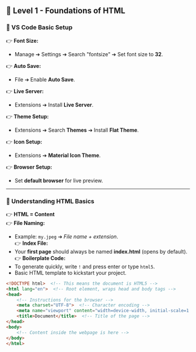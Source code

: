 ## 📜 **Level 1 - Foundations of HTML**  
### 🔧 VS Code Basic Setup  
👉 **Font Size:**  
- Manage ➔ Settings ➔ Search "fontsize" ➔ Set font size to **32**.  

👉 **Auto Save:**  
- File ➔ Enable **Auto Save**.  

👉 **Live Server:**  
- Extensions ➔ Install **Live Server**.  

👉 **Theme Setup:**  
- Extensions ➔ Search **Themes** ➔ Install **Flat Theme**.  

👉 **Icon Setup:**  
- Extensions ➔ **Material Icon Theme**.  

👉 **Browser Setup:**  
- Set **default browser** for live preview.  

---

### 📂 Understanding HTML Basics  
👉 **HTML = Content**  
👉 **File Naming:**  
- Example: `my.jpeg` ➔ *File name + extension*.  
👉 **Index File:**  
- Your **first page** should always be named **index.html** (opens by default).  
👉 **Boilerplate Code:**  
- To generate quickly, write `!` and press enter or type `html5`.  
- Basic HTML template to kickstart your project.  
```html
<!DOCTYPE html>  <!-- This means the document is HTML5 -->  
<html lang="en">  <!-- Root element, wraps head and body tags -->  
<head>  
    <!-- Instructions for the browser -->  
    <meta charset="UTF-8">  <!-- Character encoding -->  
    <meta name="viewport" content="width=device-width, initial-scale=1.0">  <!-- Responsive design -->  
    <title>Document</title>  <!-- Title of the page -->  
</head>  
<body>  
    <!-- Content inside the webpage is here -->  
</body>  
</html>  